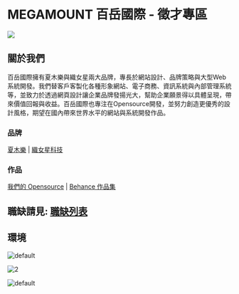 # MEGAMOUNT 百岳國際 - 徵才專區

![](https://avatars2.githubusercontent.com/u/17608213?s=150)

## 關於我們

百岳國際擁有夏⽊樂與織女星兩大品牌，專長於網站設計、品牌策略與大型Web系統開發。我們替客戶客製化各種形象網站、電子商務、資訊系統與內部管理系統等，並致力於透過網頁設計讓企業品牌發揚光大，幫助企業願景得以具體呈現，帶來價值回報與收益。百岳國際也專注在Opensource開發，並努力創造更優秀的設計風格，期望在國內帶來世界水平的網站與系統開發作品。

### 品牌

[夏木樂](https://simular.co/) | [織女星科技](https://lyrasoft.net/)

### 作品

[我們的 Opensource](https://lyrasoft.net/tw/opensource.html) | [Behance 作品集](https://www.behance.net/simular)

## 職缺請見: [職缺列表](https://github.com/lyrasoft/jobs/issues)

## 環境

![default](https://user-images.githubusercontent.com/17608213/39594878-79f6034a-4f40-11e8-9db2-48badd78e44a.jpg)

![2](https://user-images.githubusercontent.com/17608213/39594879-7a23c62c-4f40-11e8-8b55-b5c63c8b385c.jpg)

![default](https://user-images.githubusercontent.com/17608213/39594918-8d0cdbf2-4f40-11e8-9daf-05036577f111.jpg)
